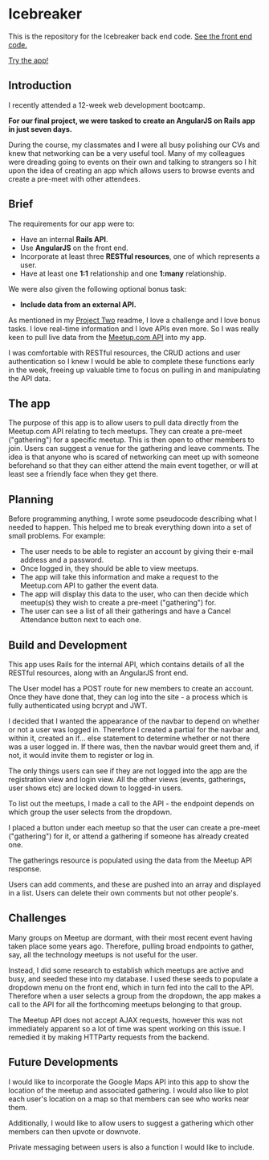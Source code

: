 # Icebreaker

This is the repository for the Icebreaker back end code.  [See the front end code.](https://github.com/SuzeShardlow/icebreaker)

[Try the app!](https://suze.dev/coding_projects/icebreaker/)


## Introduction

I recently attended a 12-week web development bootcamp.

**For our final project, we were tasked to create an AngularJS on Rails app in just seven days.**

During the course, my classmates and I were all busy polishing our CVs and knew that networking can be a very useful tool.  Many of my colleagues were dreading going to events on their own and talking to strangers so I hit upon the idea of creating an app which allows users to browse events and create a pre-meet with other attendees.


## Brief

The requirements for our app were to:

* Have an internal **Rails API**.
* Use **AngularJS** on the front end.
* Incorporate at least three **RESTful resources**, one of which represents a user.
* Have at least one **1:1** relationship and one **1:many** relationship.

We were also given the following optional bonus task:

* **Include data from an external API.**

As mentioned in my [Project Two](https://github.com/SuzeShardlow/skedaddle) readme, I love a challenge and I love bonus tasks.  I love real-time information and I love APIs even more.  So I was really keen to pull live data from the [Meetup.com API](https://www.meetup.com/meetup_api) into my app.

I was comfortable with RESTful resources, the CRUD actions and user authentication so I knew I would be able to complete these functions early in the week, freeing up valuable time to focus on pulling in and manipulating the API data.


## The app

The purpose of this app is to allow users to pull data directly from the Meetup.com API relating to tech meetups.  They can create a pre-meet ("gathering") for a specific meetup.  This is then open to other members to join.  Users can suggest a venue for the gathering and leave comments.  The idea is that anyone who is scared of networking can meet up with someone beforehand so that they can either attend the main event together, or will at least see a friendly face when they get there.


## Planning

Before programming anything, I wrote some pseudocode describing what I needed to happen.  This helped me to break everything down into a set of small problems.  For example:

* The user needs to be able to register an account by giving their e-mail address and a password.
* Once logged in, they should be able to view meetups.
* The app will take this information and make a request to the Meetup.com API to gather the event data.
* The app will display this data to the user, who can then decide which meetup(s) they wish to create a pre-meet ("gathering") for.
* The user can see a list of all their gatherings and have a Cancel Attendance button next to each one.


## Build and Development

This app uses Rails for the internal API, which contains details of all the RESTful resources, along with an AngularJS front end.

The User model has a POST route for new members to create an account.  Once they have done that, they can log into the site - a process which is fully authenticated using bcrypt and JWT.

I decided that I wanted the appearance of the navbar to depend on whether or not a user was logged in.  Therefore I created a partial for the navbar and, within it, created an if... else statement to determine whether or not there was a user logged in.  If there was, then the navbar would greet them and, if not, it would invite them to register or log in.

The only things users can see if they are not logged into the app are the registration view and login view.  All the other views (events, gatherings, user shows etc) are locked down to logged-in users.

To list out the meetups, I made a call to the API - the endpoint depends on which group the user selects from the dropdown.

I placed a button under each meetup so that the user can create a pre-meet ("gathering") for it, or attend a gathering if someone has already created one.

The gatherings resource is populated using the data from the Meetup API response.

Users can add comments, and these are pushed into an array and displayed in a list.  Users can delete their own comments but not other people's.


## Challenges

Many groups on Meetup are dormant, with their most recent event having taken place some years ago.  Therefore, pulling broad endpoints to gather, say, all the technology meetups is not useful for the user.

Instead, I did some research to establish which meetups are active and busy, and seeded these into my database.  I used these seeds to populate a dropdown menu on the front end, which in turn fed into the call to the API.  Therefore when a user selects a group from the dropdown, the app makes a call to the API for all the forthcoming meetups belonging to that group.

The Meetup API does not accept AJAX requests, however this was not immediately apparent so a lot of time was spent working on this issue.  I remedied it by making HTTParty requests from the backend.


## Future Developments

I would like to incorporate the Google Maps API into this app to show the location of the meetup and associated gathering.  I would also like to plot each user's location on a map so that members can see who works near them.

Additionally, I would like to allow users to suggest a gathering which other members can then upvote or downvote.

Private messaging between users is also a function I would like to include.
